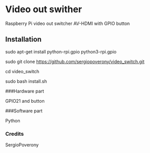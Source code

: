 # Video out swither

Raspberry Pi video out switcher AV-HDMI with GPIO button


## Installation
sudo apt-get install python-rpi.gpio python3-rpi.gpio

sudo git clone https://github.com/sergiopoverony/video_switch.git 

cd video_switch

sudo bash install.sh



###Hardware part

GPIO21 and button



###Software part

Python



### Credits
SergioPoverony
